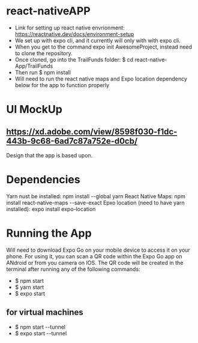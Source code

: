 # react-nativeAPP

- Link for setting up react native envrionment: https://reactnative.dev/docs/environment-setup 
- We set up with expo cli, and it currently will only with with expo cli. 
- When you get to the command expo init AwesomeProject, instead need to clone the repository.
- Once cloned, go into the TrailFunds folder: $ cd react-native-App/TrailFunds
- Then run $ npm install
- Will need to run the react native maps and Expo location dependency below for the app to function properly

# UI MockUp
## https://xd.adobe.com/view/8598f030-f1dc-443b-9c68-6ad7c87a752e-d0cb/ 
Design that the app is based upon.

# Dependencies
Yarn nust be installed: npm install --global yarn
React Native Maps: npm install react-native-maps --save-exact
Epxo location (need to have yarn installed): expo install expo-location

# Running the App
Will need to download Expo Go on your mobile device to access it on your phone. 
For using it, you can scan a QR code within the Expo Go app on ANdroid or from you camera on IOS.
The QR code will be created in the terminal after running any of the following commands:
- $ npm start 
- $ yarn start
- $ expo start 

## for virtual machines
- $ npm start --tunnel
- $ expo start --tunnel 
